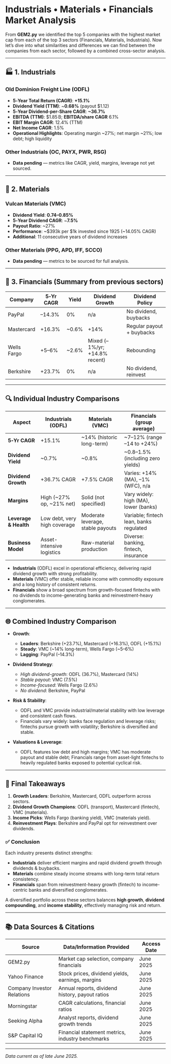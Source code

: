 # Industrials • Materials • Financials Market Analysis

From **GEM2.py** we identified the top 5 companies with the highest market cap from each of the top 3 sectors (Financials, Materials, Industrials). Now let’s dive into what similarities and differences we can find between the companies from each sector, followed by a combined cross-sector analysis.

---

## 🏭 1. Industrials

### **Old Dominion Freight Line (ODFL)**
- **5‑Year Total Return (CAGR)**: **+15.1%**  
- **Dividend Yield (TTM)**: ~**0.68%** (payout $1.12)  
- **5‑Year Dividend-per-Share CAGR**: **~36.7%**  
- **EBITDA (TTM)**: $1.85 B; **EBITDA/share CAGR** 6.1%  
- **EBIT Margin CAGR**: 12.4% (TTM)  
- **Net Income CAGR**: 1.5%  
- **Operational Highlights**: Operating margin ~27%; net margin ~21%; low debt; high liquidity  

### Other Industrials (OC, PAYX, PWR, RSG)  
- **Data pending** — metrics like CAGR, yield, margins, leverage not yet sourced.

---

## 🧱 2. Materials

### **Vulcan Materials (VMC)**
- **Dividend Yield**: **0.74–0.85%**  
- **5‑Year Dividend CAGR**: ~**7.5%**  
- **Payout Ratio**: ~27%  
- **Performance**: ~$393k per $1k invested since 1925 (~14.05% CAGR)  
- **Additional**: 11 consecutive years of dividend increases  

### Other Materials (PPG, APD, IFF, SCCO)  
- **Data pending** — metrics to be sourced for full analysis.

---

## 💼 3. Financials (Summary from previous sectors)

| Company      | 5‑Yr CAGR | Yield    | Dividend Growth    | Dividend Policy                  |
|--------------|-----------|----------|--------------------|---------------------------------|
| PayPal       | –14.3%    | 0%       | n/a                | No dividend, buybacks            |
| Mastercard   | +16.3%    | ~0.6%    | +14%               | Regular payout + buybacks        |
| Wells Fargo  | +5–6%     | ~2.6%    | Mixed (–1%/yr; +14.8% recent) | Rebounding               |
| Berkshire    | +23.7%    | 0%       | n/a                | No dividend, reinvest            |

---

## 🔍 Individual Industry Comparisons

| Aspect             | Industrials (ODFL)       | Materials (VMC)        | Financials (group average)         |
|--------------------|--------------------------|-----------------------|-----------------------------------|
| **5‑Yr CAGR**      | +15.1%                   | ~14% (historic long-term) | ~7–12% (range –14 to +24%)       |
| **Dividend Yield** | ~0.7%                    | ~0.8%                 | ~0.8–1.5% (including zero yields)|
| **Dividend Growth**| +36.7% CAGR              | +7.5% CAGR            | Varies: +14% (MA), –1% (WFC), n/a|
| **Margins**        | High (~27% op, ~21% net) | Solid (not specified) | Vary widely: high (MA), lower (banks) |
| **Leverage & Health** | Low debt, very high coverage | Moderate leverage, stable payouts | Variable; fintech lean, banks regulated |
| **Business Model** | Asset-intensive logistics | Raw-material production | Diverse: banking, fintech, insurance |

- **Industrials** (ODFL) excel in operational efficiency, delivering rapid dividend growth with strong profitability.
- **Materials** (VMC) offer stable, reliable income with commodity exposure and a long history of consistent returns.
- **Financials** show a broad spectrum from growth-focused fintechs with no dividends to income-generating banks and reinvestment-heavy conglomerates.

---

## 🌐 Combined Industry Comparison

- **Growth**:  
  - **Leaders**: Berkshire (+23.7%), Mastercard (+16.3%), ODFL (+15.1%)  
  - **Steady**: VMC (~14% long-term), Wells Fargo (~5–6%)  
  - **Lagging**: PayPal (–14.3%)

- **Dividend Strategy**:  
  - *High dividend-growth*: ODFL (36.7%), Mastercard (14%)  
  - *Stable payout*: VMC (7.5%)  
  - *Income-focused*: Wells Fargo (2.6%)  
  - *No dividend*: Berkshire, PayPal

- **Risk & Stability**:  
  - ODFL and VMC provide industrial/material stability with low leverage and consistent cash flows.  
  - Financials vary widely: banks face regulation and leverage risks; fintechs pursue growth with volatility; Berkshire is diversified and stable.

- **Valuations & Leverage**:  
  - ODFL features low debt and high margins; VMC has moderate payout and stable debt; Financials range from asset-light fintechs to heavily regulated banks exposed to potential cyclical risk.

---

## 🧭 Final Takeaways

1. **Growth Leaders**: Berkshire, Mastercard, ODFL outperform across sectors.  
2. **Dividend Growth Champions**: ODFL (transport), Mastercard (fintech), VMC (materials).  
3. **Income Picks**: Wells Fargo (banking yield), VMC (materials yield).  
4. **Reinvestment Plays**: Berkshire and PayPal opt for reinvestment over dividends.

### ✅ Conclusion

Each industry presents distinct strengths:

- **Industrials** deliver efficient margins and rapid dividend growth through dividends & buybacks.  
- **Materials** combine steady income streams with long-term total return consistency.  
- **Financials** span from reinvestment-heavy growth (fintech) to income-centric banks and diversified conglomerates.

A diversified portfolio across these sectors balances **high growth**, **dividend compounding**, and **income stability**, effectively managing risk and return.

---

## 📚 Data Sources & Citations

| Source                          | Data/Information Provided                                  | Access Date          |
|--------------------------------|------------------------------------------------------------|---------------------|
| GEM2.py                        | Market cap selection, company financials                   | June 2025           |
| Yahoo Finance                  | Stock prices, dividend yields, earnings, margins           | June 2025           |
| Company Investor Relations     | Annual reports, dividend history, payout ratios            | June 2025           |
| Morningstar                    | CAGR calculations, financial ratios                         | June 2025           |
| Seeking Alpha                  | Analyst reports, dividend growth trends                     | June 2025           |
| S&P Capital IQ                | Financial statement metrics, industry benchmarks            | June 2025           |

---

*Data current as of late June 2025.*



